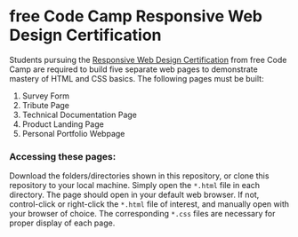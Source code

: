 # free Code Camp Responsive Web Design Certification

Students pursuing the [Responsive Web Design Certification](https://www.freecodecamp.org/learn/2022/responsive-web-design/) from free Code Camp are required to build five separate web pages to demonstrate mastery of HTML and CSS basics. The following pages must be built:

1. Survey Form
2. Tribute Page
3. Technical Documentation Page
4. Product Landing Page
5. Personal Portfolio Webpage

### Accessing these pages:

Download the folders/directories shown in this repository, or clone this repository to your local machine. Simply open the `*.html` file in each directory. The page should open in your default web browser. If not, control-click or right-click the `*.html` file of interest, and manually open with your browser of choice. The corresponding `*.css` files are necessary for proper display of each page.

